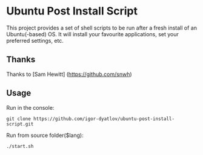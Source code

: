 # Ubuntu Post Install Script
This project provides a set of shell scripts to be run after a fresh install of an Ubuntu(-based) OS. It will install your favourite applications, set your preferred settings, etc.

## Thanks
Thanks to 
[Sam Hewitt] (https://github.com/snwh)  

## Usage

Run in the console:

    git clone https://github.com/igor-dyatlov/ubuntu-post-install-script.git

Run from source folder($lang):

    ./start.sh
